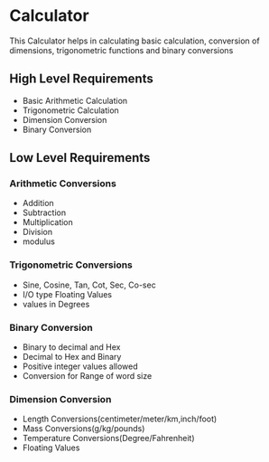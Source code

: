 ﻿# Calculator
This Calculator helps in calculating basic calculation, conversion of dimensions, trigonometric functions and binary conversions


## High Level Requirements

 - Basic Arithmetic Calculation
 - Trigonometric Calculation 
 - Dimension Conversion
 - Binary Conversion

## Low Level Requirements
 ### Arithmetic Conversions
 - Addition
 - Subtraction
 - Multiplication
 - Division
 - modulus 
 ### Trigonometric Conversions 
 - Sine, Cosine, Tan, Cot, Sec, Co-sec
 - I/O type Floating Values
 - values in Degrees
 
### Binary Conversion
 - Binary to decimal and Hex
 - Decimal to Hex and Binary
 - Positive integer values allowed
 - Conversion for Range of word size
### Dimension Conversion
 - Length Conversions(centimeter/meter/km,inch/foot)
 - Mass Conversions(g/kg/pounds)
 - Temperature Conversions(Degree/Fahrenheit)
 - Floating Values
 





